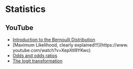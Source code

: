 # Statistics
## YouTube
* [Introduction to the Bernoulli Distribution](https://www.youtube.com/watch?v=bT1p5tJwn_0)
* [Maximum Likelihood, clearly explained!!!](https://www. youtube.com/watch?v=XepXtl9YKwc)
* [Odds and odds ratios](https://www.youtube.com/watch?v=yQPL9RU3vsE)
* [The logit transformation](https://www.youtube.com/watch?v=cR3CFOW3ZsA)
